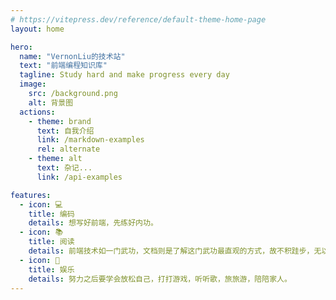 ```yaml
---
# https://vitepress.dev/reference/default-theme-home-page
layout: home

hero:
  name: "VernonLiu的技术站"
  text: "前端编程知识库"
  tagline: Study hard and make progress every day
  image:
    src: /background.png
    alt: 背景图
  actions:
    - theme: brand
      text: 自我介绍
      link: /markdown-examples
      rel: alternate
    - theme: alt
      text: 杂记...
      link: /api-examples

features:
  - icon: 💻   
    title: 编码
    details: 想写好前端，先练好内功。
  - icon: 📚
    title: 阅读
    details: 前端技术如一门武功，文档则是了解这门武功最直观的方式，故不积跬步，无以至千里。
  - icon: 🚀
    title: 娱乐
    details: 努力之后要学会放松自己，打打游戏，听听歌，旅旅游，陪陪家人。
---
```


